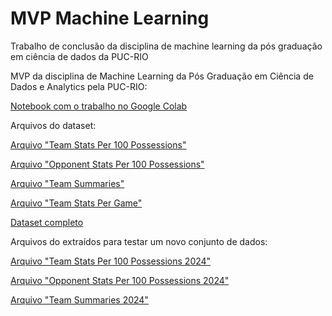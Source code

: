 # MVP Machine Learning
Trabalho de conclusão da disciplina de machine learning da pós graduação em ciência de dados da PUC-RIO


MVP da disciplina de Machine Learning da Pós Graduação em Ciência de Dados e Analytics pela PUC-RIO:

[Notebook com o trabalho no Google Colab](MVP_Machine_Learning_Diogo_Mattos_v5.ipynb)


Arquivos do dataset:

[Arquivo "Team Stats Per 100 Possessions"](https://raw.githubusercontent.com/diogomattos1/mvp-analise-dados/dataset/Team%20Stats%20Per%20100%20Poss.csv)

[Arquivo "Opponent Stats Per 100 Possessions"](https://raw.githubusercontent.com/diogomattos1/mvp-analise-dados/refs/heads/dataset/Opponent%20Stats%20Per%20100%20Poss.csv)

[Arquivo "Team Summaries"](https://raw.githubusercontent.com/diogomattos1/mvp-analise-dados/dataset/Team%20Summaries.csv)

[Arquivo "Team Stats Per Game"](https://raw.githubusercontent.com/diogomattos1/mvp-analise-dados/dataset/Team%20Stats%20Per%20Game.csv)

[Dataset completo](https://github.com/diogomattos1/mvp-analise-dados/tree/dataset)

Arquivos do extraídos para testar um novo conjunto de dados:

[Arquivo "Team Stats Per 100 Possessions 2024"](https://raw.githubusercontent.com/diogomattos1/mvp-machine-learning/refs/heads/main/team-stats-per100-poss-2024.csv)

[Arquivo "Opponent Stats Per 100 Possessions 2024"](https://raw.githubusercontent.com/diogomattos1/mvp-machine-learning/refs/heads/main/opponent-stats-per-100-poss-2024.csv)

[Arquivo "Team Summaries 2024"](https://raw.githubusercontent.com/diogomattos1/mvp-machine-learning/refs/heads/main/team-summaries-2024.csv)
